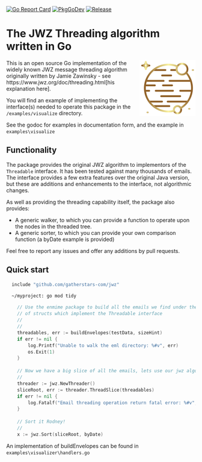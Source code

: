 [![Go Report Card](https://goreportcard.com/badge/github.com/gatherstars-com/jwz?style=flat-square)](https://goreportcard.com/report/github.com/gatherstars-com/jwz)
[![PkgGoDev](https://pkg.go.dev/badge/github.com/github.com/gatherstars-com)](https://pkg.go.dev/github.com/github.com/gatherstars-com)
[![Release](https://img.shields.io/github/release/gatherstars-com/jwz.svg?style=flat-square)](https://github.com/gatherstars-com/jwz/releases/latest)
# The JWZ Threading algorithm written in Go

<img src="https://github.com/gatherstars-com/jwz/raw/master/docs/img/clonobg.png" alt="Gather Stars Logo" width="150" height="150" style="vertical-align: text-top; float: right; margin-left: 10px; margin-top: 0"> 
This is an open source Go implementation of the widely known JWZ message threading algorithm originally written by 
Jamie Zawinsky - see https://www.jwz.org/doc/threading.html[his explanation here]. 

You will find an example of implementing the interface(s) needed to operate this package in the `/examples/visualize` 
directory.

See the godoc for examples in documentation form, and the example in `examples\visualize`

## Functionality

The package provides the original JWZ algorithm to implementors of the `Threadable` interface. It has been tested against
many thousands of emails. The interface provides a few extra features over the original Java version, but these are
additions and enhancements to the interface, not algorithmic changes.

As well as providing the threading capability itself, the package also provides:

  - A generic walker, to which you can provide a function to operate upon the nodes in the threaded tree. 
  - A generic sorter, to which you can provide your own comparison function (a byDate example is provided)

Feel free to report any issues and offer any additions by pull requests.

## Quick start

```go
  include "github.com/gatherstars-com/jwz"
```

```shell
  ~/myproject: go mod tidy
```

```go
	// Use the enmime package to build all the emails we find under the given directory and store them in a slice
	// of structs which implement the Threadable interface
	//
	//
	threadables, err := buildEnvelopes(testData, sizeHint)
	if err != nil {
		log.Printf("Unable to walk the eml directory: %#v", err)
		os.Exit(1)
	}

	// Now we have a big slice of all the emails, lets use our jwz algorithm to place them in to a thread tree
	//
	threader := jwz.NewThreader()
	sliceRoot, err := threader.ThreadSlice(threadables)
	if err != nil {
		log.Fatalf("Email threading operation return fatal error: %#v", err)
	}

	// Sort it Rodney!
	//
	x := jwz.Sort(sliceRoot, byDate)
```

An implementation of buildEnvelopes can be found in `examples\visualizer\handlers.go`